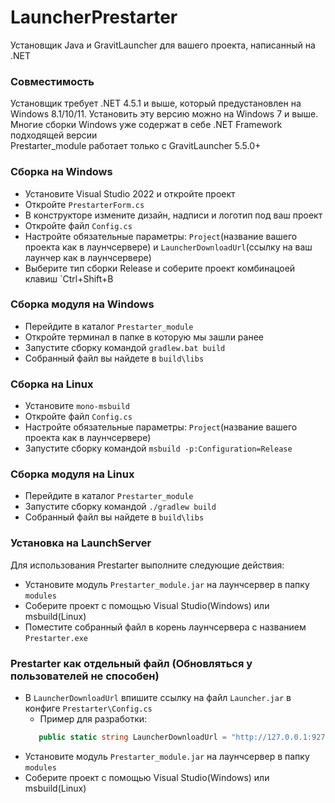 # LauncherPrestarter
Установщик Java и GravitLauncher для вашего проекта, написанный на .NET
### Совместимость
Установщик требует .NET 4.5.1 и выше, который предустановлен на Windows 8.1/10/11. Установить эту версию можно на Windows 7 и выше. Многие сборки Windows уже содержат в себе .NET Framework подходящей версии  
Prestarter_module работает только с GravitLauncher 5.5.0+
### Сборка на Windows
- Установите Visual Studio 2022 и откройте проект
- Откройте `PrestarterForm.cs`
- В конструкторе измените дизайн, надписи и логотип под ваш проект
- Откройте файл `Config.cs`
- Настройте обязательные параметры: `Project`(название вашего проекта как в лаунчсервере) и `LauncherDownloadUrl`(ссылку на ваш лаунчер как в лаунчсервере)  
- Выберите тип сборки Release  и соберите проект комбинацоей клавиш `Ctrl+Shift+B
### Сборка модуля на Windows
- Перейдите в каталог `Prestarter_module`
- Откройте терминал в папке в которую мы зашли ранее
- Запустите сборку командой `gradlew.bat build`
- Собранный файл вы найдете в `build\libs`

### Сборка на Linux
- Установите `mono-msbuild`
- Откройте файл `Config.cs`
- Настройте обязательные параметры: `Project`(название вашего проекта как в лаунчсервере)
- Запустите сборку командой `msbuild -p:Configuration=Release`
### Сборка модуля на Linux
- Перейдите в каталог `Prestarter_module`
- Запустите сборку командой `./gradlew build`
- Собранный файл вы найдете в `build\libs`

### Установка на LaunchServer
Для использования Prestarter выполните следующие действия:
- Установите модуль `Prestarter_module.jar` на лаунчсервер в папку `modules`
- Соберите проект с помощью Visual Studio(Windows) или msbuild(Linux)
- Поместите собранный файл в корень лаунчсервера с названием `Prestarter.exe`

### Prestarter как отдельный файл (Обновляться у пользователей не способен)
- В `LauncherDownloadUrl` впишите ссылку на файл `Launcher.jar` в конфиге `Prestarter\Config.cs`
  - Пример для разработки:
  ```cs
     public static string LauncherDownloadUrl = "http://127.0.0.1:9274/Launcher.jar"
  ```
- Установите модуль `Prestarter_module.jar` на лаунчсервер в папку `modules`
- Соберите проект с помощью Visual Studio(Windows) или msbuild(Linux)
